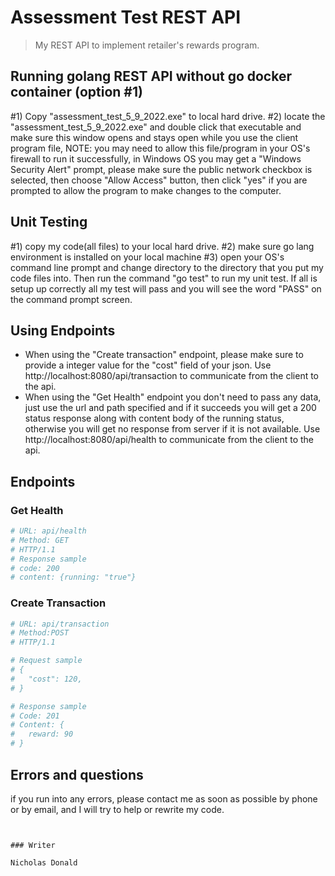 # Assessment Test REST API

> My REST API to implement retailer's rewards program.

## Running golang REST API without go docker container (option #1)
#1) Copy "assessment_test_5_9_2022.exe" to local hard drive.
#2) locate the "assessment_test_5_9_2022.exe" and double click that executable and make sure this window opens and stays open while you use the client program
   file, NOTE: you may need to allow this file/program in your OS's firewall to run it successfully, in Windows OS you may get a "Windows Security Alert" prompt,
   please make sure the public network checkbox is selected, then choose "Allow Access" button, then click "yes" if you are prompted to allow the program to 
   make changes to the computer.


## Unit Testing
#1) copy my code(all files) to your local hard drive.
#2) make sure go lang environment is installed on your local machine
#3) open your OS's command line prompt and change directory to the directory that you put my code
    files into. Then run the command "go test" to run my unit test. If all is setup up correctly 
    all my test will pass and you will see the word "PASS" on the command prompt screen. 



## Using Endpoints
- When using the "Create transaction" endpoint, please make sure to provide a integer value for the "cost" field of your json.
  Use http://localhost:8080/api/transaction to communicate from the client to the api.
- When using the "Get Health" endpoint you don't need to pass any data, just use the url and path specified and if it succeeds
  you will get a 200 status response along with content body of the running status, otherwise you will get no response from 
  server if it is not available. Use http://localhost:8080/api/health to communicate from the client to the api.

## Endpoints

### Get Health
``` bash
# URL: api/health
# Method: GET  
# HTTP/1.1
# Response sample
# code: 200
# content: {running: "true"}
```

### Create Transaction
``` bash
# URL: api/transaction 
# Method:POST 
# HTTP/1.1

# Request sample
# {
#   "cost": 120,
# }

# Response sample
# Code: 201
# Content: {
#   reward: 90
# }
```

## Errors and questions
if you run into any errors, please contact me as soon as possible by phone or by email, and I will try to help or rewrite my code.



```


### Writer

Nicholas Donald

